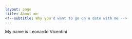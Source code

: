 ```yaml
---
layout: page
title: About me
<!--subtitle: Why you'd want to go on a date with me -->
---
```


My name is Leonardo Vicentini


<!--
### My story

To be honest, I'm having some trouble remembering right now, so why don't you just watch [my movie](https://en.wikipedia.org/wiki/The_Princess_Bride_%28film%29) and it will answer **all** your questions.
-->
